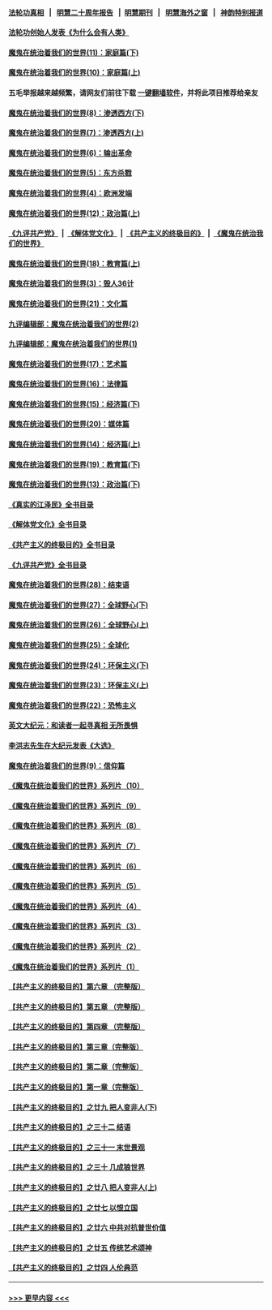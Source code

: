 #### [法轮功真相](https://github.com/gfw-breaker/truth/blob/master/README.md?t=0) &nbsp;&nbsp;|&nbsp;&nbsp; [明慧二十周年报告](https://github.com/gfw-breaker/mh-reports/blob/master/README.md?t=0) &nbsp;&nbsp;|&nbsp;&nbsp;[明慧期刊](https://github.com/gfw-breaker/mh-qikan) &nbsp;&nbsp;|&nbsp;&nbsp; [明慧海外之窗](https://github.com/gfw-breaker/mh-news/blob/master/README.md?t=0) &nbsp;&nbsp;|&nbsp;&nbsp; [神韵特别报道](https://github.com/gfw-breaker/mh-news/blob/master/shenyun.md?t=0)
#### [法轮功创始人发表《为什么会有人类》](../pages/nsc422/n13912117.md?t=02020943) 
#### [魔鬼在统治着我们的世界(11)：家庭篇(下)](../pages/nsc422/n10440961.md?t=02020943) 
#### [魔鬼在统治着我们的世界(10)：家庭篇(上)](../pages/nsc422/n10435448.md?t=02020943) 
#### 五毛举报越来越频繁，请网友们前往下载 [一键翻墙软件](https://github.com/gfw-breaker/ssr-accounts)，并将此项目推荐给亲友
#### [魔鬼在统治着我们的世界(8)：渗透西方(下)](../pages/nsc422/n10429603.md?t=02020943) 
#### [魔鬼在统治着我们的世界(7)：渗透西方(上)](../pages/nsc422/n10426013.md?t=02020943) 
#### [魔鬼在统治着我们的世界(6)：输出革命](../pages/nsc422/n10421536.md?t=02020943) 
#### [魔鬼在统治着我们的世界(5)：东方杀戮](../pages/nsc422/n10417707.md?t=02020943) 
#### [魔鬼在统治着我们的世界(4)：欧洲发端](../pages/nsc422/n10414890.md?t=02020943) 
#### [魔鬼在统治着我们的世界(12)：政治篇(上)](../pages/nsc422/n10444576.md?t=02020943) 
#### [《九评共产党》](https://github.com/begood0513/9ping.md/blob/master/README.md) &nbsp;|&nbsp; [《解体党文化》](../../../../jtdwh.md/blob/master/README.md)  &nbsp;|&nbsp; [《共产主义的终极目的》](../../../../gczydzjmd.md/blob/master/README.md) &nbsp;|&nbsp; [《魔鬼在统治我们的世界》](../../../../mgztzwmdsj.md/blob/master/README.md) 
#### [魔鬼在统治着我们的世界(18)：教育篇(上)](../pages/nsc422/n10526970.md?t=02020943) 
#### [魔鬼在统治着我们的世界(3)：毁人36计](../pages/nsc422/n10411583.md?t=02020943) 
#### [魔鬼在统治着我们的世界(21)：文化篇](../pages/nsc422/n10597706.md?t=02020943) 
#### [九评编辑部：魔鬼在统治着我们的世界(2)](../pages/nsc422/n10410036.md?t=02020943) 
#### [九评编辑部：魔鬼在统治着我们的世界(1)](../pages/nsc422/n10406825.md?t=02020943) 
#### [魔鬼在统治着我们的世界(17)：艺术篇](../pages/nsc422/n10499093.md?t=02020943) 
#### [魔鬼在统治着我们的世界(16)：法律篇](../pages/nsc422/n10485969.md?t=02020943) 
#### [魔鬼在统治着我们的世界(15)：经济篇(下)](../pages/nsc422/n10469975.md?t=02020943) 
#### [魔鬼在统治着我们的世界(20)：媒体篇](../pages/nsc422/n10586579.md?t=02020943) 
#### [魔鬼在统治着我们的世界(14)：经济篇(上)](../pages/nsc422/n10457370.md?t=02020943) 
#### [魔鬼在统治着我们的世界(19)：教育篇(下)](../pages/nsc422/n10564808.md?t=02020943) 
#### [魔鬼在统治着我们的世界(13)：政治篇(下)](../pages/nsc422/n10448270.md?t=02020943) 
#### [《真实的江泽民》全书目录](../pages/nsc422/n13721399.md?t=02020943) 
#### [《解体党文化》全书目录](../pages/nsc422/n13721157.md?t=02020943) 
#### [《共产主义的终极目的》全书目录](../pages/nsc422/n13721048.md?t=02020943) 
#### [《九评共产党》全书目录](../pages/nsc422/n13708085.md?t=02020943) 
#### [魔鬼在统治着我们的世界(28)：结束语](../pages/nsc422/n10936246.md?t=02020943) 
#### [魔鬼在统治着我们的世界(27)：全球野心(下)](../pages/nsc422/n10928319.md?t=02020943) 
#### [魔鬼在统治着我们的世界(26)：全球野心(上)](../pages/nsc422/n10900318.md?t=02020943) 
#### [魔鬼在统治着我们的世界(25)：全球化](../pages/nsc422/n10788205.md?t=02020943) 
#### [魔鬼在统治着我们的世界(24)：环保主义(下)](../pages/nsc422/n10695307.md?t=02020943) 
#### [魔鬼在统治着我们的世界(23)：环保主义(上)](../pages/nsc422/n10688613.md?t=02020943) 
#### [魔鬼在统治着我们的世界(22)：恐怖主义](../pages/nsc422/n10614727.md?t=02020943) 
#### [英文大纪元：和读者一起寻真相 无所畏惧](../pages/nsc422/n12542027.md?t=02020943) 
#### [李洪志先生在大纪元发表《大选》](../pages/nsc422/n12534746.md?t=02020943) 
#### [魔鬼在统治着我们的世界(9)：信仰篇](../pages/nsc422/n10432159.md?t=02020943) 
#### [《魔鬼在统治着我们的世界》系列片（10）](../pages/nsc422/n12292670.md?t=02020943) 
#### [《魔鬼在统治着我们的世界》系列片（9）](../pages/nsc422/n12290859.md?t=02020943) 
#### [《魔鬼在统治着我们的世界》系列片（8）](../pages/nsc422/n12287445.md?t=02020943) 
#### [《魔鬼在统治着我们的世界》系列片（7）](../pages/nsc422/n12283425.md?t=02020943) 
#### [《魔鬼在统治着我们的世界》系列片（6）](../pages/nsc422/n12282314.md?t=02020943) 
#### [《魔鬼在统治着我们的世界》系列片（5）](../pages/nsc422/n12281419.md?t=02020943) 
#### [《魔鬼在统治着我们的世界》系列片（4）](../pages/nsc422/n12274024.md?t=02020943) 
#### [《魔鬼在统治着我们的世界》系列片（3）](../pages/nsc422/n12271322.md?t=02020943) 
#### [《魔鬼在统治着我们的世界》系列片（2）](../pages/nsc422/n12269049.md?t=02020943) 
#### [《魔鬼在统治着我们的世界》系列片（1）](../pages/nsc422/n12267575.md?t=02020943) 
#### [【共产主义的终极目的】第六章 （完整版）](../pages/nsc422/n11428913.md?t=02020943) 
#### [【共产主义的终极目的】第五章 （完整版）](../pages/nsc422/n11428912.md?t=02020943) 
#### [【共产主义的终极目的】第四章 （完整版）](../pages/nsc422/n11428907.md?t=02020943) 
#### [【共产主义的终极目的】第三章（完整版）](../pages/nsc422/n11428848.md?t=02020943) 
#### [【共产主义的终极目的】第二章（完整版）](../pages/nsc422/n11428831.md?t=02020943) 
#### [【共产主义的终极目的】第一章（完整版）](../pages/nsc422/n11417651.md?t=02020943) 
#### [【共产主义的终极目的】之廿九 把人变非人(下)](../pages/nsc422/n11344140.md?t=02020943) 
#### [【共产主义的终极目的】之三十二 结语](../pages/nsc422/n11360535.md?t=02020943) 
#### [【共产主义的终极目的】之三十一 末世景观](../pages/nsc422/n11351129.md?t=02020943) 
#### [【共产主义的终极目的】之三十 几成狼世界](../pages/nsc422/n11348280.md?t=02020943) 
#### [【共产主义的终极目的】之廿八 把人变非人(上)](../pages/nsc422/n11340492.md?t=02020943) 
#### [【共产主义的终极目的】之廿七 以恨立国](../pages/nsc422/n11336944.md?t=02020943) 
#### [【共产主义的终极目的】之廿六 中共对抗普世价值](../pages/nsc422/n11324785.md?t=02020943) 
#### [【共产主义的终极目的】之廿五 传统艺术颂神](../pages/nsc422/n11296396.md?t=02020943) 
#### [【共产主义的终极目的】之廿四 人伦典范](../pages/nsc422/n11296397.md?t=02020943) 

----
#### [ >>> 更早内容 <<< ](../indexes/nsc422-earlier.md)

